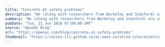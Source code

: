```yaml
---
title: "Concrete AI safety problems"
description: "We (along with researchers from Berkeley and Stanford) are co-authors on today’s paper led by Google Brain researchers, Concrete Problems in AI Safety. The paper explores many research problems around ensuring that modern machine learning systems operate as intended."
summary: "We (along with researchers from Berkeley and Stanford) are co-authors on today’s paper led by Google Brain researchers, Concrete Problems in AI Safety. The paper explores many research problems around ensuring that modern machine learning systems operate as intended."
pubDate: "Tue, 21 Jun 2016 07:00:00 GMT"
source: "OpenAI Blog"
url: "https://openai.com/blog/concrete-ai-safety-problems"
thumbnail: "https://raisex-llc.github.io/ai-news-curation-site/assets/openai_logo.png"
---
```


